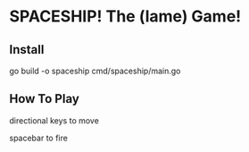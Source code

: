 # SPACESHIP! The (lame) Game!

## Install

go build -o spaceship cmd/spaceship/main.go

## How To Play

directional keys to move

spacebar to fire
